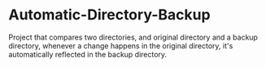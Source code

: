 # Automatic-Directory-Backup
Project that compares two directories, and original directory and a backup directory, whenever a change happens in the original directory, it's automatically reflected in the backup directory.
